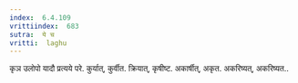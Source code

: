 ```yaml
---
index:  6.4.109
vrittiindex:  683
sutra:  ये च
vritti:  laghu 
---
```


कृञ उलोपो यादौ प्रत्यये परे. कुर्यात्, कुर्वीत. क्रियात्, कृषीष्ट. अकार्षीत्, अकृत. अकरिष्यत्, अकरिष्यत..

